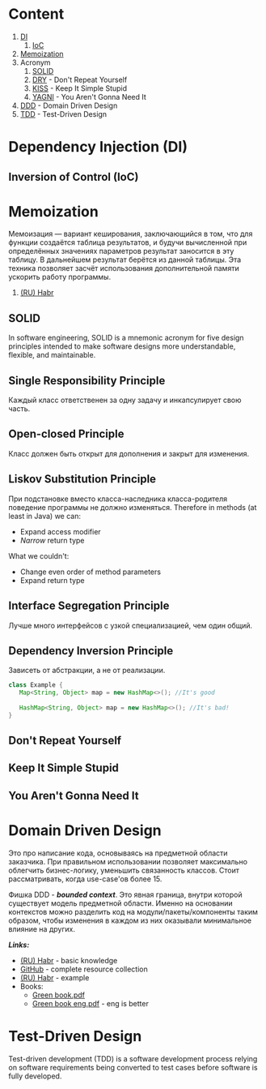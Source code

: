 # Content
1. [DI](#dependency-injection-di)
    1. [IoC](#inversion-of-control-ioc)
2. [Memoization](#memoization)
3. Acronym
   1. [SOLID](#solid)
   2. [DRY](#dont-repeat-yourself) - Don't Repeat Yourself
   3. [KISS](#keep-it-simple-stupid) - Keep It Simple Stupid
   4. [YAGNI](#you-arent-gonna-need-it) - You Aren't Gonna Need It
4. [DDD](#domain-driven-design) - Domain Driven Design
5. [TDD](#test-driven-design) - Test-Driven Design

# Dependency Injection (DI)

## Inversion of Control (IoC)

# Memoization
Мемоизация — вариант кеширования, 
заключающийся в том, что для функции создаётся таблица результатов,
и будучи вычисленной при определённых значениях параметров результат 
заносится в эту таблицу. В дальнейшем результат берётся из данной 
таблицы. Эта техника позволяет засчёт использования дополнительной 
памяти ускорить работу программы.
1. [(RU) Habr](https://habr.com/en/post/97513/)

## SOLID
In software engineering, SOLID is a mnemonic acronym 
for five design principles intended to make software designs 
more understandable, flexible, and maintainable.
## Single Responsibility Principle
Каждый класс ответственен за одну задачу и инкапсулирует свою часть.
## Open-closed Principle
Класс должен быть открыт для дополнения и закрыт для изменения.
## Liskov Substitution Principle
При подстановке вместо класса-наследника класса-родителя 
поведение программы не должно изменяться.
Therefore in methods (at least in Java) we can:
- Expand access modifier
- *Narrow* return type  

What we couldn't:
- Change even order of method parameters
- Expand return type
## Interface Segregation Principle
Лучше много интерфейсов с узкой специализацией, чем один общий.
## Dependency Inversion Principle
Зависеть от абстракции, а не от реализации.
```java
class Example {
   Map<String, Object> map = new HashMap<>(); //It's good
   
   HashMap<String, Object> map = new HashMap<>(); //It's bad!
}
```
## Don't Repeat Yourself
## Keep It Simple Stupid
## You Aren't Gonna Need It
# Domain Driven Design
Это про написание кода, основываясь на предметной области заказчика. 
При правильном использовании позволяет максимально облегчить бизнес-логику,
уменьшить связанность классов. Стоит рассматривать, когда use-case'ов более 15.

Фишка DDD - ***bounded context***. Это явная граница, внутри которой 
существует модель предметной области. Именно на основании контекстов 
можно разделить код на модули/пакеты/компоненты таким образом, чтобы
изменения в каждом из них оказывали минимальное влияние на других.

***Links:***
- [(RU) Habr](https://habr.com/ru/company/dododev/blog/489352/) - basic knowledge
- [GitHub](https://github.com/heynickc/awesome-ddd) - complete resource collection
- [(RU) Habr](https://habr.com/ru/company/dododev/blog/523540/) - example
- Books:
  - [Green book.pdf](VaughnVernonDDDDistilledRU.pdf)
  - [Green book eng.pdf](VaughnVernonDDDDistilledEng.pdf) - eng is better

# Test-Driven Design
Test-driven development (TDD) is a software development process relying 
on software requirements being converted to test cases before software 
is fully developed.